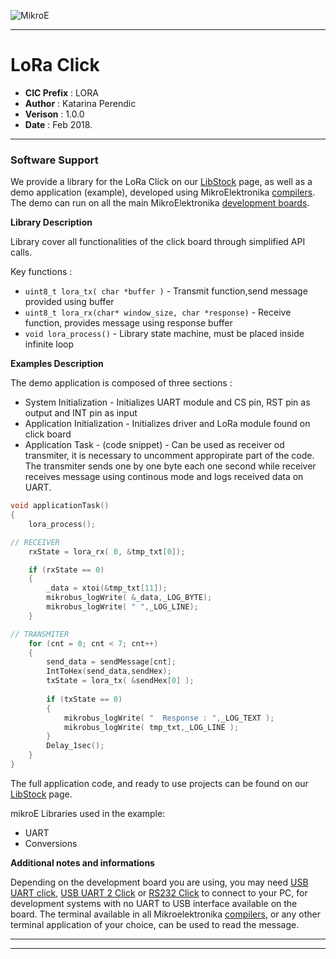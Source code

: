 ![MikroE](http://www.mikroe.com/img/designs/beta/logo_small.png)

---

# LoRa Click

- **CIC Prefix**  : LORA
- **Author**      : Katarina Perendic
- **Verison**     : 1.0.0
- **Date**        : Feb 2018.

---

### Software Support

We provide a library for the LoRa Click on our [LibStock](https://libstock.mikroe.com/projects/view/1643/lora-click) 
page, as well as a demo application (example), developed using MikroElektronika 
[compilers](http://shop.mikroe.com/compilers). The demo can run on all the main 
MikroElektronika [development boards](http://shop.mikroe.com/development-boards).

**Library Description**

Library cover all functionalities of the click board through simplified API calls.

Key functions :

- ```uint8_t lora_tx( char *buffer )``` - Transmit function,send message provided using buffer
- ```uint8_t lora_rx(char* window_size, char *response)``` - Receive function, provides message using response buffer
- ```void lora_process()``` - Library state machine, must be placed inside infinite loop

**Examples Description**

The demo application is composed of three sections :

- System Initialization - Initializes UART module and CS pin, RST pin as output and INT pin as input
- Application Initialization - Initializes driver and LoRa module found on click board
- Application Task - (code snippet) - Can be used as receiver od transmiter, it is necessary to uncomment appropirate part of the code.
The transmiter sends one by one byte each one second while receiver receives message using continous mode and logs received data on UART. 

```.c
void applicationTask()
{
    lora_process();

// RECEIVER
    rxState = lora_rx( 0, &tmp_txt[0]);

    if (rxState == 0)
    {
        _data = xtoi(&tmp_txt[11]);
        mikrobus_logWrite( &_data,_LOG_BYTE);
        mikrobus_logWrite( " ",_LOG_LINE);
    }

// TRANSMITER
    for (cnt = 0; cnt < 7; cnt++)
    {
        send_data = sendMessage[cnt];
        IntToHex(send_data,sendHex);
        txState = lora_tx( &sendHex[0] );
        
        if (txState == 0)
        {
            mikrobus_logWrite( "  Response : ",_LOG_TEXT );
            mikrobus_logWrite( tmp_txt,_LOG_LINE );
        }
        Delay_1sec();
    }
}
```

The full application code, and ready to use projects can be found on our 
[LibStock](https://libstock.mikroe.com/projects/view/1643/lora-click) page.

mikroE Libraries used in the example:

- UART
- Conversions

**Additional notes and informations**

Depending on the development board you are using, you may need 
[USB UART click](http://shop.mikroe.com/usb-uart-click), 
[USB UART 2 Click](http://shop.mikroe.com/usb-uart-2-click) or 
[RS232 Click](http://shop.mikroe.com/rs232-click) to connect to your PC, for 
development systems with no UART to USB interface available on the board. The 
terminal available in all Mikroelektronika 
[compilers](http://shop.mikroe.com/compilers), or any other terminal application 
of your choice, can be used to read the message.

---
---

